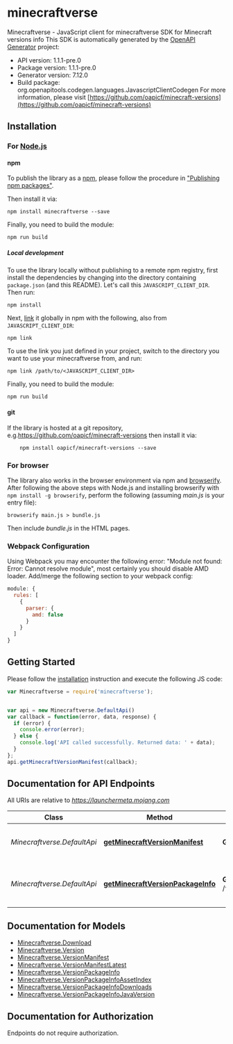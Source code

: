 # minecraftverse

Minecraftverse - JavaScript client for minecraftverse
SDK for Minecraft versions info
This SDK is automatically generated by the [OpenAPI Generator](https://openapi-generator.tech) project:

- API version: 1.1.1-pre.0
- Package version: 1.1.1-pre.0
- Generator version: 7.12.0
- Build package: org.openapitools.codegen.languages.JavascriptClientCodegen
For more information, please visit [https://github.com/oapicf/minecraft-versions](https://github.com/oapicf/minecraft-versions)

## Installation

### For [Node.js](https://nodejs.org/)

#### npm

To publish the library as a [npm](https://www.npmjs.com/), please follow the procedure in ["Publishing npm packages"](https://docs.npmjs.com/getting-started/publishing-npm-packages).

Then install it via:

```shell
npm install minecraftverse --save
```

Finally, you need to build the module:

```shell
npm run build
```

##### Local development

To use the library locally without publishing to a remote npm registry, first install the dependencies by changing into the directory containing `package.json` (and this README). Let's call this `JAVASCRIPT_CLIENT_DIR`. Then run:

```shell
npm install
```

Next, [link](https://docs.npmjs.com/cli/link) it globally in npm with the following, also from `JAVASCRIPT_CLIENT_DIR`:

```shell
npm link
```

To use the link you just defined in your project, switch to the directory you want to use your minecraftverse from, and run:

```shell
npm link /path/to/<JAVASCRIPT_CLIENT_DIR>
```

Finally, you need to build the module:

```shell
npm run build
```

#### git

If the library is hosted at a git repository, e.g.https://github.com/oapicf/minecraft-versions
then install it via:

```shell
    npm install oapicf/minecraft-versions --save
```

### For browser

The library also works in the browser environment via npm and [browserify](http://browserify.org/). After following
the above steps with Node.js and installing browserify with `npm install -g browserify`,
perform the following (assuming *main.js* is your entry file):

```shell
browserify main.js > bundle.js
```

Then include *bundle.js* in the HTML pages.

### Webpack Configuration

Using Webpack you may encounter the following error: "Module not found: Error:
Cannot resolve module", most certainly you should disable AMD loader. Add/merge
the following section to your webpack config:

```javascript
module: {
  rules: [
    {
      parser: {
        amd: false
      }
    }
  ]
}
```

## Getting Started

Please follow the [installation](#installation) instruction and execute the following JS code:

```javascript
var Minecraftverse = require('minecraftverse');


var api = new Minecraftverse.DefaultApi()
var callback = function(error, data, response) {
  if (error) {
    console.error(error);
  } else {
    console.log('API called successfully. Returned data: ' + data);
  }
};
api.getMinecraftVersionManifest(callback);

```

## Documentation for API Endpoints

All URIs are relative to *https://launchermeta.mojang.com*

Class | Method | HTTP request | Description
------------ | ------------- | ------------- | -------------
*Minecraftverse.DefaultApi* | [**getMinecraftVersionManifest**](docs/DefaultApi.md#getMinecraftVersionManifest) | **GET** /mc/game/version_manifest.json | Get Minecraft version manifest
*Minecraftverse.DefaultApi* | [**getMinecraftVersionPackageInfo**](docs/DefaultApi.md#getMinecraftVersionPackageInfo) | **GET** /v1/packages/{packageId}/{versionId}.json | Get Minecraft version package info


## Documentation for Models

 - [Minecraftverse.Download](docs/Download.md)
 - [Minecraftverse.Version](docs/Version.md)
 - [Minecraftverse.VersionManifest](docs/VersionManifest.md)
 - [Minecraftverse.VersionManifestLatest](docs/VersionManifestLatest.md)
 - [Minecraftverse.VersionPackageInfo](docs/VersionPackageInfo.md)
 - [Minecraftverse.VersionPackageInfoAssetIndex](docs/VersionPackageInfoAssetIndex.md)
 - [Minecraftverse.VersionPackageInfoDownloads](docs/VersionPackageInfoDownloads.md)
 - [Minecraftverse.VersionPackageInfoJavaVersion](docs/VersionPackageInfoJavaVersion.md)


## Documentation for Authorization

Endpoints do not require authorization.

